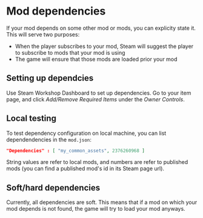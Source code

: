 # Mod dependencies

If your mod depends on some other mod or mods, you can explicity state it. This will serve two purposes:

* When the player subscribes to your mod, Steam will suggest the player to subscribe to mods that your mod is using
* The game will ensure that those mods are loaded prior your mod

## Setting up dependcies

Use Steam Workshop Dashboard to set up dependencies. Go to your item page, and click *Add/Remove Required Items* under the *Owner Controls*.

## Local testing

To test dependency configuration on local machine, you can list dependendencies in the `mod.json`:

```json
"Dependencies" : [ "my_common_assets", 2376260968 ]
```

String values are refer to local mods, and numbers are refer to published mods (you can find a published mod's id in its Steam page url).

## Soft/hard dependencies

Currently, all dependencies are soft. This means that if a mod on which your mod depends is not found, the game will try to load your mod anyways.

